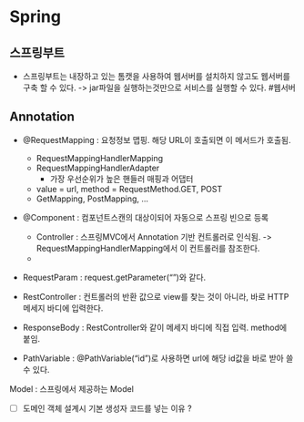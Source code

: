 # Spring
## 스프링부트
- 스프링부트는 내장하고 있는 톰캣을 사용하여 웹서버를 설치하지 않고도 웹서버를 구축 할 수 있다.  -> jar파일을 실행하는것만으로 서비스를 실행할 수 있다.
#웹서버

## Annotation
- @RequestMapping : 요청정보 맵핑. 해당 URL이 호출되면 이 메서드가 호출됨.
	- RequestMappingHandlerMapping 
	- RequestMappingHandlerAdapter
		- 가장 우선순위가 높은 핸들러 매핑과 어댑터 
	- value = url, method = RequestMethod.GET, POST
	- GetMapping, PostMapping, …

- @Component : 컴포넌트스캔의 대상이되어 자동으로 스프링 빈으로 등록
	- Controller : 스프링MVC에서 Annotation 기반 컨트롤러로 인식됨.
	-> RequestMappingHandlerMapping에서 이 컨트롤러를 참조한다.
	- 
- RequestParam : request.getParameter(“”)와 같다.

- RestController : 컨트롤러의 반환 값으로 view를 찾는 것이 아니라, 바로 HTTP 메세지 바디에 입력한다.

- ResponseBody : RestController와 같이 메세지 바디에 직접 입력. method에 붙임.

- PathVariable : @PathVariable(“id”)로 사용하면 url에 해당 id값을 바로 받아 쓸 수 있다.




Model : 스프링에서 제공하는 Model

- [ ] 도메인 객체 설계시 기본 생성자 코드를 넣는 이유 ? 

